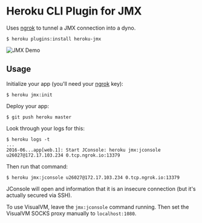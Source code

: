 # Heroku CLI Plugin for JMX

Uses [ngrok](https://ngrok.com) to tunnel a JMX connection into a dyno.

```
$ heroku plugins:install heroku-jmx
```

![JMX Demo](demo.gif)

## Usage

Initialize your app (you'll need your [ngrok](https://ngrok.com) key):

```
$ heroku jmx:init
```

Deploy your app:

```
$ git push heroku master
```

Look through your logs for this:

```
$ heroku logs -t
...
2016-06...app[web.1]: Start JConsole: heroku jmx:jconsole u26027@172.17.103.234 0.tcp.ngrok.io:13379
```

Then run that command:

```
$ heroku jmx:jconsole u26027@172.17.103.234 0.tcp.ngrok.io:13379
```

JConsole will open and information that it is an insecure connection (but it's actually secured via SSH).

To use VisualVM, leave the `jmx:jconsole` command running. Then set the VisualVM SOCKS proxy manually to `localhost:1080`.